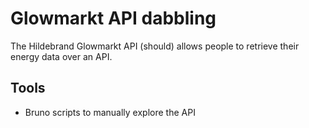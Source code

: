 # Glowmarkt API dabbling

The Hildebrand Glowmarkt API (should) allows people to retrieve their energy data over an API.

## Tools
- Bruno scripts to manually explore the API
